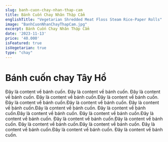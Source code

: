 ```yaml
---
slug: banh-cuon-chay-nhan-thap-cam
title: Bánh Cuốn Chay Nhân Thập Cẩm
englishTitle: "Vegetarian Shredded Meat Floss Steam Rice-Paper Rolls"
image: "BanhCuonNhanChayThapCam.jpg"
excerpt: Bánh Cuốn Chay Nhân Thập Cẩm
date: '2023-11-13'
price: '40.000'
isFeatured: true
isVegetarian: true
type: "chay"
---
```

# Bánh cuốn chay Tây Hồ

Đây là content về bánh cuốn. Đây là content về bánh cuốn. Đây là content về bánh cuốn. Đây là content về bánh cuốn.Đây là content về bánh cuốn. Đây là content về bánh cuốn.Đây là content về bánh cuốn. Đây là content về bánh cuốn.Đây là content về bánh cuốn. Đây là content về bánh cuốn.Đây là content về bánh cuốn. Đây là content về bánh cuốn.Đây là content về bánh cuốn. Đây là content về bánh cuốn.Đây là content về bánh cuốn. Đây là content về bánh cuốn.Đây là content về bánh cuốn. Đây là content về bánh cuốn.Đây là content về bánh cuốn. Đây là content về bánh cuốn.